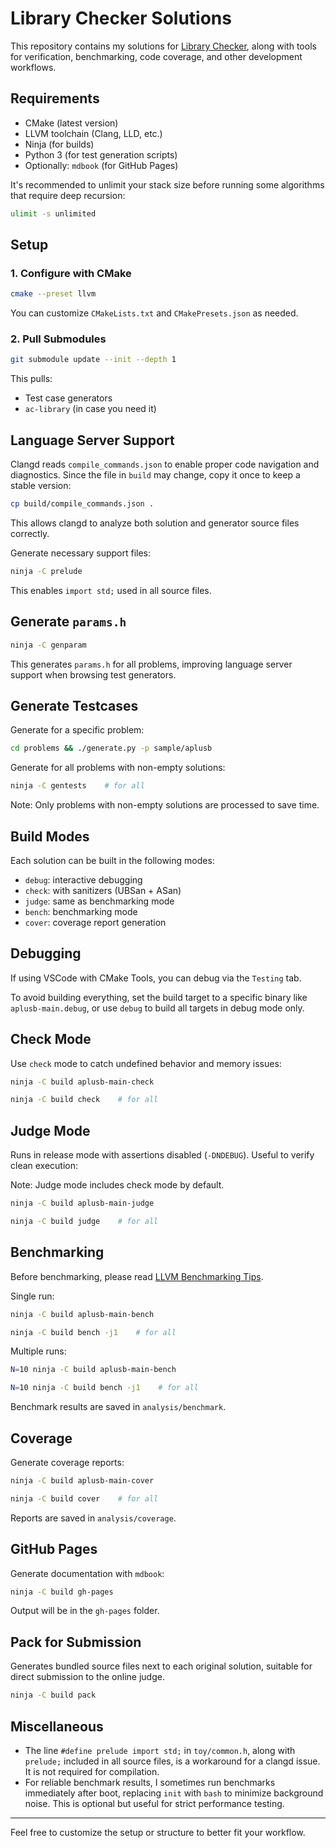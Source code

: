 # Library Checker Solutions

This repository contains my solutions for [Library Checker](https://judge.yosupo.jp), along with tools for verification, benchmarking, code coverage, and other development workflows.

## Requirements

- CMake (latest version)
- LLVM toolchain (Clang, LLD, etc.)
- Ninja (for builds)
- Python 3 (for test generation scripts)
- Optionally: `mdbook` (for GitHub Pages)

It's recommended to unlimit your stack size before running some algorithms that require deep recursion:

```bash
ulimit -s unlimited
```

## Setup

### 1. Configure with CMake

```bash
cmake --preset llvm
```

You can customize `CMakeLists.txt` and `CMakePresets.json` as needed.

### 2. Pull Submodules

```bash
git submodule update --init --depth 1
```

This pulls:

- Test case generators
- `ac-library` (in case you need it)

## Language Server Support

Clangd reads `compile_commands.json` to enable proper code navigation and diagnostics. Since the file in `build` may change, copy it once to keep a stable version:

```bash
cp build/compile_commands.json .
```

This allows clangd to analyze both solution and generator source files correctly.

Generate necessary support files:

```bash
ninja -C prelude
```

This enables `import std;` used in all source files.

## Generate `params.h`

```bash
ninja -C genparam
```

This generates `params.h` for all problems, improving language server support when browsing test generators.

## Generate Testcases

Generate for a specific problem:

```bash
cd problems && ./generate.py -p sample/aplusb
```

Generate for all problems with non-empty solutions:

```bash
ninja -C gentests    # for all
```

Note: Only problems with non-empty solutions are processed to save time.

## Build Modes

Each solution can be built in the following modes:

- `debug`: interactive debugging
- `check`: with sanitizers (UBSan + ASan)
- `judge`: same as benchmarking mode
- `bench`: benchmarking mode
- `cover`: coverage report generation

## Debugging

If using VSCode with CMake Tools, you can debug via the `Testing` tab.

To avoid building everything, set the build target to a specific binary like `aplusb-main.debug`, or use `debug` to build all targets in debug mode only.

## Check Mode

Use `check` mode to catch undefined behavior and memory issues:

```bash
ninja -C build aplusb-main-check
```

```bash
ninja -C build check    # for all
```

## Judge Mode

Runs in release mode with assertions disabled (`-DNDEBUG`). Useful to verify clean execution:

Note: Judge mode includes check mode by default.

```bash
ninja -C build aplusb-main-judge
```

```bash
ninja -C build judge    # for all
```

## Benchmarking

Before benchmarking, please read [LLVM Benchmarking Tips](https://llvm.org/docs/Benchmarking.html).

Single run:

```bash
ninja -C build aplusb-main-bench
```

```bash
ninja -C build bench -j1    # for all
```

Multiple runs:

```bash
N=10 ninja -C build aplusb-main-bench
```

```bash
N=10 ninja -C build bench -j1    # for all
```

Benchmark results are saved in `analysis/benchmark`.

## Coverage

Generate coverage reports:

```bash
ninja -C build aplusb-main-cover
```

```bash
ninja -C build cover    # for all
```

Reports are saved in `analysis/coverage`.

## GitHub Pages

Generate documentation with `mdbook`:

```bash
ninja -C build gh-pages
```

Output will be in the `gh-pages` folder.

## Pack for Submission

Generates bundled source files next to each original solution, suitable for direct submission to the online judge.

```bash
ninja -C build pack
```

## Miscellaneous

- The line `#define prelude import std;` in `toy/common.h`, along with `prelude;` included in all source files, is a workaround for a clangd issue. It is not required for compilation.
- For reliable benchmark results, I sometimes run benchmarks immediately after boot, replacing `init` with `bash` to minimize background noise. This is optional but useful for strict performance testing.

---

Feel free to customize the setup or structure to better fit your workflow.
